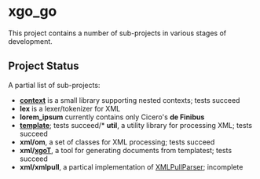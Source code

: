 <h1 class="libTop">xgo_go</h1>

This project contains a number of sub-projects in various stages of
development.

## Project Status

A partial list of sub-projects:

* **[context](https://jddixon.github.io/xgo_go/context.html)** is a small
    library supporting nested contexts; tests succeed
* **lex** is a lexer/tokenizer for XML
* **lorem_ipsum** currently contains only Cicero's **de Finibus**
* **[template](https://jddixon.github.io/xgo_go/template.html)**; tests succeed/* **util**, a utility library for processing XML; tests succeed
* **xml/om**, a set of classes for XML processing; tests succeed
* **xml/[xgoT](https://jddixon.github.com/xgo_go/xgoT.html)**, a tool for
    generating documents from templatest;  tests succeed
* **xml/xmlpull**, a partical implementation of [XMLPullParser](http://www.xmlpull.org); incomplete

